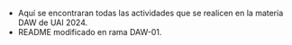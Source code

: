 - Aquí se encontraran todas las actividades que se realicen en la materia DAW de UAI 2024.
- README modificado en rama DAW-01.